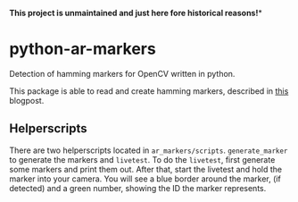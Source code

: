 **This project is unmaintained and just here fore historical reasons!***

python-ar-markers
=================

Detection of hamming markers for OpenCV written in python.

This package is able to read and create hamming markers, described in [this](https://web.archive.org/web/20180104190717/http://iplimage.com/blog/approach-encodedecode-black-white-marker/) blogpost.

Helperscripts
-------------

There are two helperscripts located in `ar_markers/scripts`. `generate_marker` to generate the markers and `livetest`. To do the `livetest`, first generate some markers and print them out. After that, start the livetest and hold the marker into your camera. You will see a blue border around the marker, (if detected) and a green number, showing the ID the marker represents.
